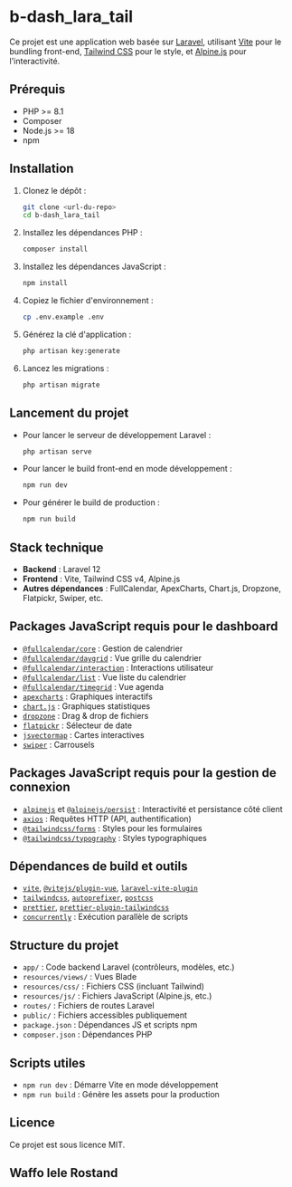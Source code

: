# b-dash_lara_tail

Ce projet est une application web basée sur [Laravel](https://laravel.com/), utilisant [Vite](https://vitejs.dev/) pour le bundling front-end, [Tailwind CSS](https://tailwindcss.com/) pour le style, et [Alpine.js](https://alpinejs.dev/) pour l'interactivité.

## Prérequis

- PHP >= 8.1
- Composer
- Node.js >= 18
- npm

## Installation

1. Clonez le dépôt :
   ```sh
   git clone <url-du-repo>
   cd b-dash_lara_tail
   ```

2. Installez les dépendances PHP :
   ```sh
   composer install
   ```

3. Installez les dépendances JavaScript :
   ```sh
   npm install
   ```

4. Copiez le fichier d'environnement :
   ```sh
   cp .env.example .env
   ```

5. Générez la clé d'application :
   ```sh
   php artisan key:generate
   ```

6. Lancez les migrations :
   ```sh
   php artisan migrate
   ```

## Lancement du projet

- Pour lancer le serveur de développement Laravel :
  ```sh
  php artisan serve
  ```

- Pour lancer le build front-end en mode développement :
  ```sh
  npm run dev
  ```

- Pour générer le build de production :
  ```sh
  npm run build
  ```

## Stack technique

- **Backend** : Laravel 12
- **Frontend** : Vite, Tailwind CSS v4, Alpine.js
- **Autres dépendances** : FullCalendar, ApexCharts, Chart.js, Dropzone, Flatpickr, Swiper, etc.

## Packages JavaScript requis pour le dashboard

- [`@fullcalendar/core`](https://www.npmjs.com/package/@fullcalendar/core) : Gestion de calendrier
- [`@fullcalendar/daygrid`](https://www.npmjs.com/package/@fullcalendar/daygrid) : Vue grille du calendrier
- [`@fullcalendar/interaction`](https://www.npmjs.com/package/@fullcalendar/interaction) : Interactions utilisateur
- [`@fullcalendar/list`](https://www.npmjs.com/package/@fullcalendar/list) : Vue liste du calendrier
- [`@fullcalendar/timegrid`](https://www.npmjs.com/package/@fullcalendar/timegrid) : Vue agenda
- [`apexcharts`](https://www.npmjs.com/package/apexcharts) : Graphiques interactifs
- [`chart.js`](https://www.npmjs.com/package/chart.js) : Graphiques statistiques
- [`dropzone`](https://www.npmjs.com/package/dropzone) : Drag & drop de fichiers
- [`flatpickr`](https://www.npmjs.com/package/flatpickr) : Sélecteur de date
- [`jsvectormap`](https://www.npmjs.com/package/jsvectormap) : Cartes interactives
- [`swiper`](https://www.npmjs.com/package/swiper) : Carrousels

## Packages JavaScript requis pour la gestion de connexion

- [`alpinejs`](https://www.npmjs.com/package/alpinejs) et [`@alpinejs/persist`](https://www.npmjs.com/package/@alpinejs/persist) : Interactivité et persistance côté client
- [`axios`](https://www.npmjs.com/package/axios) : Requêtes HTTP (API, authentification)
- [`@tailwindcss/forms`](https://www.npmjs.com/package/@tailwindcss/forms) : Styles pour les formulaires
- [`@tailwindcss/typography`](https://www.npmjs.com/package/@tailwindcss/typography) : Styles typographiques

## Dépendances de build et outils

- [`vite`](https://www.npmjs.com/package/vite), [`@vitejs/plugin-vue`](https://www.npmjs.com/package/@vitejs/plugin-vue), [`laravel-vite-plugin`](https://www.npmjs.com/package/laravel-vite-plugin)
- [`tailwindcss`](https://www.npmjs.com/package/tailwindcss), [`autoprefixer`](https://www.npmjs.com/package/autoprefixer), [`postcss`](https://www.npmjs.com/package/postcss)
- [`prettier`](https://www.npmjs.com/package/prettier), [`prettier-plugin-tailwindcss`](https://www.npmjs.com/package/prettier-plugin-tailwindcss)
- [`concurrently`](https://www.npmjs.com/package/concurrently) : Exécution parallèle de scripts

## Structure du projet

- `app/` : Code backend Laravel (contrôleurs, modèles, etc.)
- `resources/views/` : Vues Blade
- `resources/css/` : Fichiers CSS (incluant Tailwind)
- `resources/js/` : Fichiers JavaScript (Alpine.js, etc.)
- `routes/` : Fichiers de routes Laravel
- `public/` : Fichiers accessibles publiquement
- `package.json` : Dépendances JS et scripts npm
- `composer.json` : Dépendances PHP

## Scripts utiles

- `npm run dev` : Démarre Vite en mode développement
- `npm run build` : Génère les assets pour la production

## Licence

Ce projet est sous licence MIT.
## Waffo lele Rostand